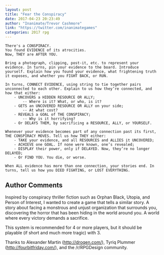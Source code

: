 ```yaml
---
layout: post
title: "Fear the Conspiracy"
date: 2017-04-23 20:23:49
author: "Inanimate/Trevor Cashmore"
link: "https://twitter.com/inanimategames"
categories: 2017 rpg
---
```

```
There's a CONSPIRACY.
You found EVIDENCE of its atrocities.
Now, THEY are AFTER YOU.

Bring a photograph, clipping, post-it, etc. to represent your evidence. In turns, pin your evidence to the board. Introduce yourself. Explain how you found your evidence, what frightening truth it exposes, and whether you FIGHT BACK, or RUN.

In turns, CONNECT EVIDENCE, using string to tie together pairs unconnected to each other. Explain to us how they’re connected, and how that either:
	- UNCOVERS a HIDDEN RESOURCE OR ALLY;
		-- Where is it? What, or who, is it?
	- GETS an UNCOVERED RESOURCE OR ALLY on your side;
		-- At what cost?
	- REVEALS a GOAL of THE CONSPIRACY;
 		-- Why is it horrifying?
	- Or DELAYS THEM, by sacrificing a RESOURCE, ALLY, or YOURSELF.

Whenever your evidence becomes part of any connection past its first, THE CONSPIRACY MOVES. Tell us how THEY either:
	- TAKE your evidence, and all RESOURCES and ALLIES it UNCOVERED;
	- ACHIEVE one GOAL. If none were known, one’s revealed;
	- DISPLAY their power, only if DELAYED. Now, they’re no longer DELAYED;
	- Or FIND YOU. You die, or worse.

When ALL evidence has more than one connection, your stories end. In turns, tell us how you DIED FIGHTING, or LOST EVERYTHING.
```
## Author Comments 

Inspired by conspiracy thriller fiction such as Orphan Black, Utopia, and Person of Interest, I wanted to create a game that tells a similar story. A story about facing a monstrous and unjust organization that surrounds you, discovering the horror that has been hiding in the world around you. A world where every victory demands a sacrifice.

This system is recommended for 4 or more players, but it should be playable (if short and much more tragic) with 3.

Thanks to Alexander Martin (http://droqen.com/), Tyriq Plummer (http://fourbitfriday.com/), and the /r/RPGDesign community.
